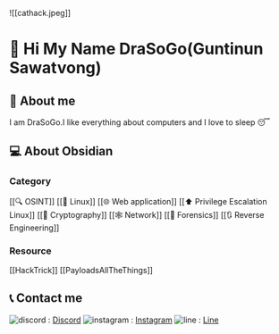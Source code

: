 ![[cathack.jpeg]]
# 👋 Hi My Name DraSoGo(Guntinun Sawatvong)
## 🧑 About me

I am DraSoGo.I like everything about computers and I love to sleep 😴
## 💻 About Obsidian
### Category
[[🔍 OSINT]]
[[🐧 Linux]]
[[🌐 Web application]]
[[⬆️ Privilege Escalation Linux]]
[[🔐 Cryptography]]
[[🕸️ Network]]
[[🧿 Forensics]]
[[🔃 Reverse Engineering]]
### Resource
[[HackTrick]]
[[PayloadsAllTheThings]]
## 📞 Contact me

![discord](https://img.shields.io/badge/Discord-5865F2?style=flat&logo=Discord&logoColor=FFFFFF) : [Discord](https://discordapp.com/users/738910545951850578)
![instagram](https://img.shields.io/badge/Instagram-E4405F?style=flat&logo=instagram&logoColor=FFFFFF) : [Instagram](https://www.instagram.com/guntinun_sawatdeekub/)
![line](https://img.shields.io/badge/LINE-00C300?style=flat&logo=line&logoColor=FFFFFF) : [Line](https://line.me/ti/p/~gungun4771)